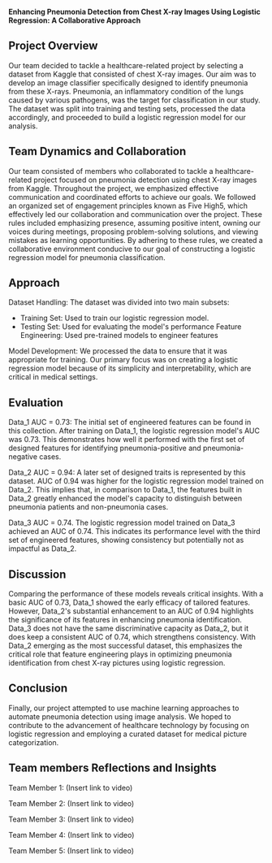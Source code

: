 **Enhancing Pneumonia Detection from Chest X-ray Images Using Logistic Regression: A Collaborative Approach**

**Project Overview**
---
Our team decided to tackle a healthcare-related project by selecting a dataset from Kaggle that consisted of chest X-ray images. Our aim was to develop an image classifier specifically designed to identify pneumonia from these X-rays. Pneumonia, an inflammatory condition of the lungs caused by various pathogens, was the target for classification in our study. The dataset was split into training and testing sets, processed the data accordingly, and proceeded to build a logistic regression model for our analysis.

**Team Dynamics and Collaboration**
---
Our team consisted of members who collaborated to tackle a healthcare-related project focused on pneumonia detection using chest X-ray images from Kaggle. Throughout the project, we emphasized effective communication and coordinated efforts to achieve our goals. We followed an organized set of engagement principles known as Five High5, which effectively led our collaboration and communication over the project. These rules included emphasizing presence, assuming positive intent, owning our voices during meetings, proposing problem-solving solutions, and viewing mistakes as learning opportunities. By adhering to these rules, we created a collaborative environment conducive to our goal of constructing a logistic regression model for pneumonia classification.

**Approach**
---
Dataset Handling: The dataset was divided into two main subsets:
- Training Set: Used to train our logistic regression model. 
- Testing Set: Used for evaluating the model's performance
Feature Engineering: Used pre-trained models to engineer features
  
Model Development: We processed the data to ensure that it was appropriate for training. Our primary focus was on creating a logistic regression model because of its simplicity and interpretability, which are critical in medical settings.

**Evaluation**
---
Data_1 AUC = 0.73: The initial set of engineered features can be found in this collection. After training on Data_1, the logistic regression model's AUC was 0.73. This demonstrates how well it performed with the first set of designed features for identifying pneumonia-positive and pneumonia-negative cases.

Data_2 AUC = 0.94: A later set of designed traits is represented by this dataset. AUC of 0.94 was higher for the logistic regression model trained on Data_2. This implies that, in comparison to Data_1, the features built in Data_2 greatly enhanced the model's capacity to distinguish between pneumonia patients and non-pneumonia cases.

Data_3 AUC = 0.74. The logistic regression model trained on Data_3 achieved an AUC of 0.74. This indicates its performance level with the third set of engineered features, showing consistency but potentially not as impactful as Data_2.

**Discussion**
---
Comparing the performance of these models reveals critical insights. With a basic AUC of 0.73, Data_1 showed the early efficacy of tailored features. However, Data_2's substantial enhancement to an AUC of 0.94 highlights the significance of its features in enhancing pneumonia identification. Data_3 does not have the same discriminative capacity as Data_2, but it does keep a consistent AUC of 0.74, which strengthens consistency. With Data_2 emerging as the most successful dataset, this emphasizes the critical role that feature engineering plays in optimizing pneumonia identification from chest X-ray pictures using logistic regression. 

**Conclusion**
---
Finally, our project attempted to use machine learning approaches to automate pneumonia detection using image analysis. We hoped to contribute to the advancement of healthcare technology by focusing on logistic regression and employing a curated dataset for medical picture categorization.

**Team members Reflections and Insights**
---
Team Member 1: (Insert link to video) 

Team Member 2: (Insert link to video) 

Team Member 3: (Insert link to video) 

Team Member 4: (Insert link to video) 

Team Member 5: (Insert link to video) 
